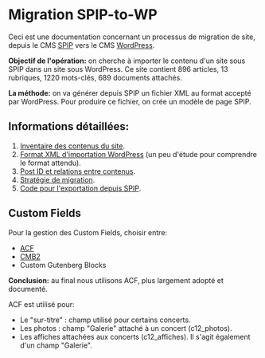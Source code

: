 # Migration SPIP-to-WP

Ceci est une documentation concernant un processus de migration de site, depuis le CMS [SPIP](https://www.spip.net) vers le CMS [WordPress](https://fr.wordpress.org/).

**Objectif de l'opération:** on cherche à importer le contenu d'un site sous SPIP dans un site sous WordPress. Ce site contient 896 articles, 13 rubriques, 1220 mots-clés, 689 documents attachés.

**La méthode:** on va générer depuis SPIP un fichier XML au format accepté par WordPress. Pour produire ce fichier, on crée un modèle de page SPIP.

## Informations détaillées:

1. [Inventaire des contenus du site](infos-contenus.md).
2. [Format XML d'importation WordPress](infos-wp-xml.md) (un peu d'étude pour comprendre le format attendu).
3. [Post ID et relations entre contenus](infos-post-id-et-relations.md).
4. [Stratégie de migration](infos-strategie-migration.md).
5. [Code pour l'exportation depuis SPIP](infos-wp-xml-from-spip.md).

## Custom Fields

Pour la gestion des Custom Fields, choisir entre:

* [ACF](https://www.advancedcustomfields.com/)
* [CMB2](https://github.com/CMB2/CMB2)
* Custom Gutenberg Blocks

**Conclusion:** au final nous utilisons ACF, plus largement adopté et documenté.

ACF est utilisé pour:

- Le "sur-titre" : champ utilisé pour certains concerts.
- Les photos : champ "Galerie" attaché à un concert (c12_photos).
- Les affiches attachées aux concerts (c12_affiches). Il s'agit également d'un champ "Galerie".

